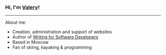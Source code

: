 <!-- ## Hi there 👋 -->
<h3>Hi, I'm <a href="http://valsy.ru/" target="_blank">Valery</a>!</h3>
<hr>
About me:
<p></p>
<ul>
  <li>Creation, administration and support of websites</li>
  <li>Author of <a href="http://valsy.ru/category/blog/">Writing for Software Developers</a></li>
  <li>Based in Moscow</li>
  <li>Fan of skiing, kayaking & programming</li>
</ul>
<!--
**Valsym/Valsym** is a ✨ _special_ ✨ repository because its `README.md` (this file) appears on your GitHub profile.

Here are some ideas to get you started:

- 🔭 I’m currently working on ...
- 🌱 I’m currently learning ...
- 👯 I’m looking to collaborate on ...
- 🤔 I’m looking for help with ...
- 💬 Ask me about ...
- 📫 How to reach me: ...
- 😄 Pronouns: ...
- ⚡ Fun fact: ...
-->
